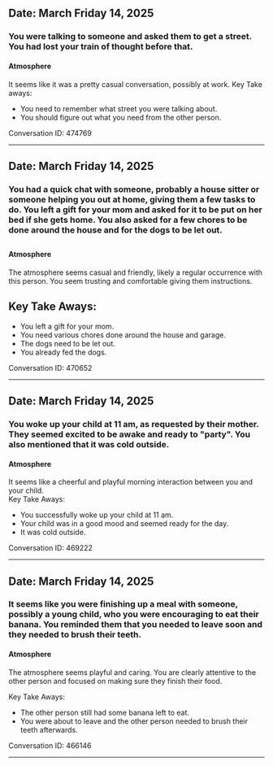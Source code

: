 ## Date: March Friday 14, 2025
### You were talking to someone and asked them to get a street. You had lost your train of thought before that.

#### Atmosphere
It seems like it was a pretty casual conversation, possibly at work.
Key Take aways:
- You need to remember what street you were talking about. 
- You should figure out what you need from the other person.

Conversation ID: 474769

---

## Date: March Friday 14, 2025
### You had a quick chat with someone, probably a house sitter or someone helping you out at home, giving them a few tasks to do. You left a gift for your mom and asked for it to be put on her bed if she gets home. You also asked for a few chores to be done around the house and for the dogs to be let out.

##

#### Atmosphere
The atmosphere seems casual and friendly, likely a regular occurrence with this person. You seem trusting and comfortable giving them instructions. 

## Key Take Aways:
* You left a gift for your mom.
* You need various chores done around the house and garage.
* The dogs need to be let out. 
* You already fed the dogs.

Conversation ID: 470652

---

## Date: March Friday 14, 2025
### You woke up your child at 11 am, as requested by their mother. They seemed excited to be awake and ready to "party". You also mentioned that it was cold outside.

#### Atmosphere
It seems like a cheerful and playful morning interaction between you and your child.  
Key Take Aways:
* You successfully woke up your child at 11 am.
* Your child was in a good mood and seemed ready for the day. 
* It was cold outside.

Conversation ID: 469222

---

## Date: March Friday 14, 2025
### It seems like you were finishing up a meal with someone, possibly a young child, who you were encouraging to eat their banana. You reminded them that you needed to leave soon and they needed to brush their teeth.

#### Atmosphere
The atmosphere seems playful and caring. You are clearly attentive to the other person and focused on making sure they finish their food. 

Key Take Aways:
* The other person still had some banana left to eat. 
* You were about to leave and the other person needed to brush their teeth afterwards.

Conversation ID: 466146

---

